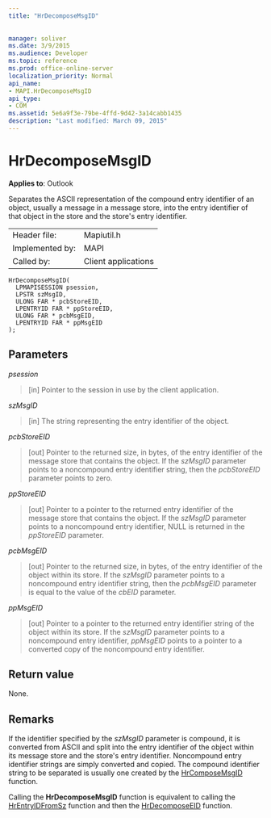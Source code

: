 ```yaml
---
title: "HrDecomposeMsgID"
 
 
manager: soliver
ms.date: 3/9/2015
ms.audience: Developer
ms.topic: reference
ms.prod: office-online-server
localization_priority: Normal
api_name:
- MAPI.HrDecomposeMsgID
api_type:
- COM
ms.assetid: 5e6a9f3e-79be-4ffd-9d42-3a14cabb1435
description: "Last modified: March 09, 2015"
---
```


# HrDecomposeMsgID

  
  
**Applies to**: Outlook 
  
Separates the ASCII representation of the compound entry identifier of an object, usually a message in a message store, into the entry identifier of that object in the store and the store's entry identifier. 
  
|||
|:-----|:-----|
|Header file:  <br/> |Mapiutil.h  <br/> |
|Implemented by:  <br/> |MAPI  <br/> |
|Called by:  <br/> |Client applications  <br/> |
   
```
HrDecomposeMsgID(
  LPMAPISESSION psession,
  LPSTR szMsgID,
  ULONG FAR * pcbStoreEID,
  LPENTRYID FAR * ppStoreEID,
  ULONG FAR * pcbMsgEID,
  LPENTRYID FAR * ppMsgEID
);
```

## Parameters

 _psession_
  
> [in] Pointer to the session in use by the client application. 
    
 _szMsgID_
  
> [in] The string representing the entry identifier of the object. 
    
 _pcbStoreEID_
  
> [out] Pointer to the returned size, in bytes, of the entry identifier of the message store that contains the object. If the  _szMsgID_ parameter points to a noncompound entry identifier string, then the  _pcbStoreEID_ parameter points to zero. 
    
 _ppStoreEID_
  
> [out] Pointer to a pointer to the returned entry identifier of the message store that contains the object. If the  _szMsgID_ parameter points to a noncompound entry identifier, NULL is returned in the  _ppStoreEID_ parameter. 
    
 _pcbMsgEID_
  
> [out] Pointer to the returned size, in bytes, of the entry identifier of the object within its store. If the  _szMsgID_ parameter points to a noncompound entry identifier string, then the  _pcbMsgEID_ parameter is equal to the value of the  _cbEID_ parameter. 
    
 _ppMsgEID_
  
> [out] Pointer to a pointer to the returned entry identifier string of the object within its store. If the  _szMsgID_ parameter points to a noncompound entry identifier,  _ppMsgEID_ points to a pointer to a converted copy of the noncompound entry identifier. 
    
## Return value

None.
  
## Remarks

If the identifier specified by the  _szMsgID_ parameter is compound, it is converted from ASCII and split into the entry identifier of the object within its message store and the store's entry identifier. Noncompound entry identifier strings are simply converted and copied. The compound identifier string to be separated is usually one created by the [HrComposeMsgID](hrcomposemsgid.md) function. 
  
Calling the **HrDecomposeMsgID** function is equivalent to calling the [HrEntryIDFromSz](hrentryidfromsz.md) function and then the [HrDecomposeEID](hrdecomposeeid.md) function. 
  

